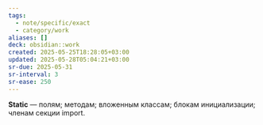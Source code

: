```yaml
---
tags:
  - note/specific/exact
  - category/work
aliases: []
deck: obsidian::work
created: 2025-05-25T18:28:05+03:00
updated: 2025-05-28T05:04:21+03:00
sr-due: 2025-05-31
sr-interval: 3
sr-ease: 250
---
```


**Static**
—
полям;
методам;
вложенным классам;
блокам инициализации;
членам секции import.
